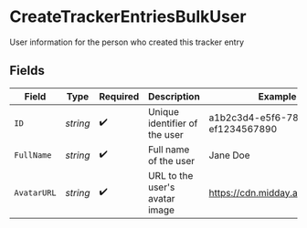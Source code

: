 # CreateTrackerEntriesBulkUser

User information for the person who created this tracker entry


## Fields

| Field                                | Type                                 | Required                             | Description                          | Example                              |
| ------------------------------------ | ------------------------------------ | ------------------------------------ | ------------------------------------ | ------------------------------------ |
| `ID`                                 | *string*                             | :heavy_check_mark:                   | Unique identifier of the user        | a1b2c3d4-e5f6-7890-abcd-ef1234567890 |
| `FullName`                           | *string*                             | :heavy_check_mark:                   | Full name of the user                | Jane Doe                             |
| `AvatarURL`                          | *string*                             | :heavy_check_mark:                   | URL to the user's avatar image       | https://cdn.midday.ai/avatar.jpg     |